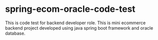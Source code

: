# spring-ecom-oracle-code-test
This is code test for backend developer role. This is mini ecommerce backend project developed using java spring boot framework and oracle database.
